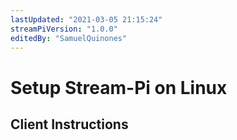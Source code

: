 ```yaml
---
lastUpdated: "2021-03-05 21:15:24"
streamPiVersion: "1.0.0"
editedBy: "SamuelQuinones"
---
```


# Setup Stream-Pi on Linux

## Client Instructions
